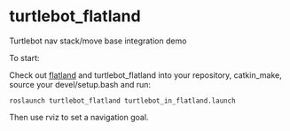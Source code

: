 # turtlebot_flatland
Turtlebot nav stack/move base integration demo

To start:

Check out [flatland](https://github.com/avidbots/flatland) and turtlebot_flatland into your repository, catkin_make, source your devel/setup.bash and run:
~~~~
roslaunch turtlebot_flatland turtlebot_in_flatland.launch
~~~~

Then use rviz to set a navigation goal.

